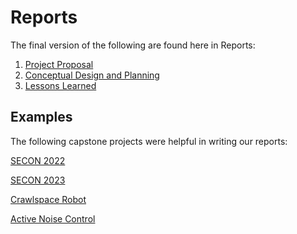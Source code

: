 # Reports

The final version of the following are found here in Reports:

1. [Project Proposal](https://github.com/lchapman42/Control-Sensing-Wireless-Charging-Robot/blob/main/Reports/Project%20Proposal/Project%20Proposal%20Revised.pdf)
2. [Conceptual Design and Planning](https://github.com/lchapman42/Control-Sensing-Wireless-Charging-Robot/blob/main/Reports/Conceptual%20Design/Conceptual%20Design%20and%20Planning%20V2.pdf)
4. [Lessons Learned](https://github.com/lchapman42/Control-Sensing-Wireless-Charging-Robot/blob/main/Reports/LessonsLearnedAndAquiredSkills.md)


## Examples

The following capstone projects were helpful in writing our reports:

[SECON 2022](https://github.com/TnTech-ECE/Spring2022-SECON2022)

[SECON 2023](https://github.com/TnTech-ECE/Spring2023-SECONRobot)

[Crawlspace Robot](https://github.com/TnTech-ECE/Fall-2023-2.0-Autonomous-Crawlspace-Inspection-Robot)

[Active Noise Control](https://github.com/CarsonDPope/Active-Noise-Control-With-Wall-Transmission-Detection)
